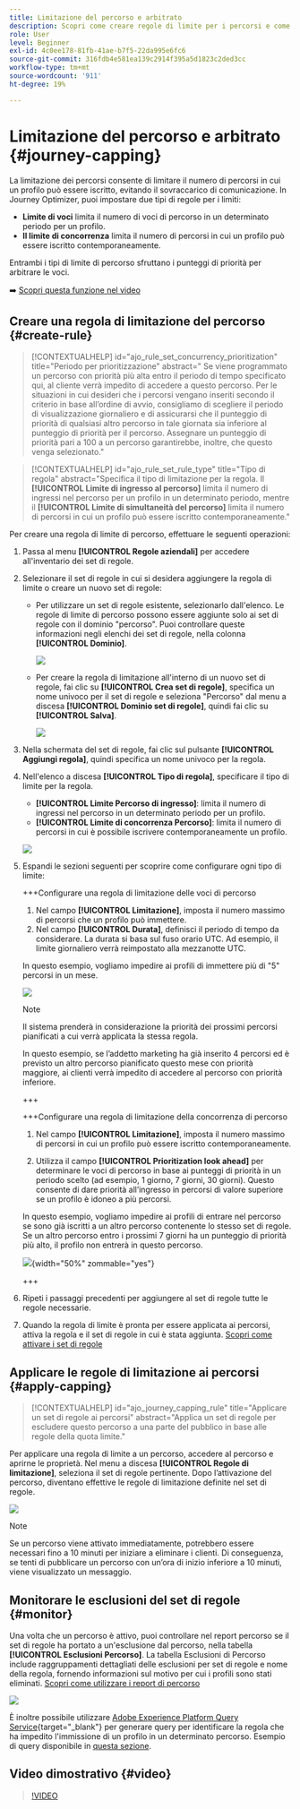 ```yaml
---
title: Limitazione del percorso e arbitrato
description: Scopri come creare regole di limite per i percorsi e come arbitrare l’immissione del percorso
role: User
level: Beginner
exl-id: 4c0ee178-81fb-41ae-b7f5-22da995e6fc6
source-git-commit: 316fdb4e581ea139c2914f395a5d1823c2ded3cc
workflow-type: tm+mt
source-wordcount: '911'
ht-degree: 19%

---
```


# Limitazione del percorso e arbitrato {#journey-capping}

La limitazione dei percorsi consente di limitare il numero di percorsi in cui un profilo può essere iscritto, evitando il sovraccarico di comunicazione. In Journey Optimizer, puoi impostare due tipi di regole per i limiti:

* **Limite di voci** limita il numero di voci di percorso in un determinato periodo per un profilo.
* **Il limite di concorrenza** limita il numero di percorsi in cui un profilo può essere iscritto contemporaneamente.

Entrambi i tipi di limite di percorso sfruttano i punteggi di priorità per arbitrare le voci.

➡️ [Scopri questa funzione nel video](#video)

## Creare una regola di limitazione del percorso {#create-rule}

>[!CONTEXTUALHELP]
>id="ajo_rule_set_concurrency_prioritization"
>title="Periodo per prioritizzazione"
>abstract=" Se viene programmato un percorso con priorità più alta entro il periodo di tempo specificato qui, al cliente verrà impedito di accedere a questo percorso. Per le situazioni in cui desideri che i percorsi vengano inseriti secondo il criterio in base all’ordine di avvio, consigliamo di scegliere il periodo di visualizzazione giornaliero e di assicurarsi che il punteggio di priorità di qualsiasi altro percorso in tale giornata sia inferiore al punteggio di priorità per il percorso. Assegnare un punteggio di priorità pari a 100 a un percorso garantirebbe, inoltre, che questo venga selezionato."

>[!CONTEXTUALHELP]
>id="ajo_rule_set_rule_type"
>title="Tipo di regola"
>abstract="Specifica il tipo di limitazione per la regola. Il **[!UICONTROL Limite di ingresso al percorso]** limita il numero di ingressi nel percorso per un profilo in un determinato periodo, mentre il **[!UICONTROL Limite di simultaneità del percorso]** limita il numero di percorsi in cui un profilo può essere iscritto contemporaneamente."

Per creare una regola di limite di percorso, effettuare le seguenti operazioni:

1. Passa al menu **[!UICONTROL Regole aziendali]** per accedere all&#39;inventario dei set di regole.

1. Selezionare il set di regole in cui si desidera aggiungere la regola di limite o creare un nuovo set di regole:

   * Per utilizzare un set di regole esistente, selezionarlo dall&#39;elenco. Le regole di limite di percorso possono essere aggiunte solo ai set di regole con il dominio &quot;percorso&quot;. Puoi controllare queste informazioni negli elenchi dei set di regole, nella colonna **[!UICONTROL Dominio]**.

     ![](assets/journey-capping-list.png)

   * Per creare la regola di limitazione all&#39;interno di un nuovo set di regole, fai clic su **[!UICONTROL Crea set di regole]**, specifica un nome univoco per il set di regole e seleziona &quot;Percorso&quot; dal menu a discesa **[!UICONTROL Dominio set di regole]**, quindi fai clic su **[!UICONTROL Salva]**.

     ![](assets/journey-capping-rule-set.png)

1. Nella schermata del set di regole, fai clic sul pulsante **[!UICONTROL Aggiungi regola]**, quindi specifica un nome univoco per la regola.

1. Nell&#39;elenco a discesa **[!UICONTROL Tipo di regola]**, specificare il tipo di limite per la regola.

   * **[!UICONTROL Limite Percorso di ingresso]**: limita il numero di ingressi nel percorso in un determinato periodo per un profilo.
   * **[!UICONTROL Limite di concorrenza Percorso]**: limita il numero di percorsi in cui è possibile iscrivere contemporaneamente un profilo.

   ![](assets/journey-capping-concurrency.png)

1. Espandi le sezioni seguenti per scoprire come configurare ogni tipo di limite:

   +++Configurare una regola di limitazione delle voci di percorso

   1. Nel campo **[!UICONTROL Limitazione]**, imposta il numero massimo di percorsi che un profilo può immettere.
   1. Nel campo **[!UICONTROL Durata]**, definisci il periodo di tempo da considerare. La durata si basa sul fuso orario UTC. Ad esempio, il limite giornaliero verrà reimpostato alla mezzanotte UTC.

   In questo esempio, vogliamo impedire ai profili di immettere più di &quot;5&quot; percorsi in un mese.

   ![](assets/journey-capping-entry-example.png)

   >[!NOTE]
   >
   >Il sistema prenderà in considerazione la priorità dei prossimi percorsi pianificati a cui verrà applicata la stessa regola.
   >
   >In questo esempio, se l’addetto marketing ha già inserito 4 percorsi ed è previsto un altro percorso pianificato questo mese con priorità maggiore, ai clienti verrà impedito di accedere al percorso con priorità inferiore.

   +++

   +++Configurare una regola di limitazione della concorrenza di percorso 

   1. Nel campo **[!UICONTROL Limitazione]**, imposta il numero massimo di percorsi in cui un profilo può essere iscritto contemporaneamente.

   1. Utilizza il campo **[!UICONTROL Prioritization look ahead]** per determinare le voci di percorso in base ai punteggi di priorità in un periodo scelto (ad esempio, 1 giorno, 7 giorni, 30 giorni). Questo consente di dare priorità all’ingresso in percorsi di valore superiore se un profilo è idoneo a più percorsi.

   In questo esempio, vogliamo impedire ai profili di entrare nel percorso se sono già iscritti a un altro percorso contenente lo stesso set di regole. Se un altro percorso entro i prossimi 7 giorni ha un punteggio di priorità più alto, il profilo non entrerà in questo percorso.

   ![](assets/journey-capping-concurrency-example.png){width="50%" zommable="yes"}

   +++

1. Ripeti i passaggi precedenti per aggiungere al set di regole tutte le regole necessarie.

1. Quando la regola di limite è pronta per essere applicata ai percorsi, attiva la regola e il set di regole in cui è stata aggiunta. [Scopri come attivare i set di regole](../conflict-prioritization/rule-sets.md#create)

## Applicare le regole di limitazione ai percorsi {#apply-capping}

>[!CONTEXTUALHELP]
>id="ajo_journey_capping_rule"
>title="Applicare un set di regole ai percorsi"
>abstract="Applica un set di regole per escludere questo percorso a una parte del pubblico in base alle regole della quota limite."

Per applicare una regola di limite a un percorso, accedere al percorso e aprirne le proprietà. Nel menu a discesa **[!UICONTROL Regole di limitazione]**, seleziona il set di regole pertinente. Dopo l’attivazione del percorso, diventano effettive le regole di limitazione definite nel set di regole.

![](assets/journey-capping-apply.png)

>[!NOTE]
>
>Se un percorso viene attivato immediatamente, potrebbero essere necessari fino a 10 minuti per iniziare a eliminare i clienti. Di conseguenza, se tenti di pubblicare un percorso con un’ora di inizio inferiore a 10 minuti, viene visualizzato un messaggio.

## Monitorare le esclusioni del set di regole {#monitor}

Una volta che un percorso è attivo, puoi controllare nel report percorso se il set di regole ha portato a un&#39;esclusione dal percorso, nella tabella **[!UICONTROL Esclusioni Percorso]**. La tabella Esclusioni di Percorso include raggruppamenti dettagliati delle esclusioni per set di regole e nome della regola, fornendo informazioni sul motivo per cui i profili sono stati eliminati. [Scopri come utilizzare i report di percorso](../reports/journey-global-report-cja.md)

![](assets/journey-report.png)

È inoltre possibile utilizzare [Adobe Experience Platform Query Service](https://experienceleague.adobe.com/docs/experience-platform/query/api/getting-started.html?lang=it){target="_blank"} per generare query per identificare la regola che ha impedito l&#39;immissione di un profilo in un determinato percorso. Esempio di query disponibile in [questa sezione](../reports/query-examples.md#common-queries).

## Video dimostrativo {#video}

>[!VIDEO](https://video.tv.adobe.com/v/3447623?quality=12&captions=ita)
